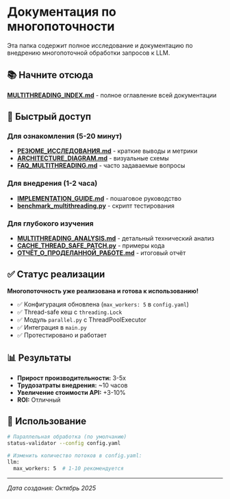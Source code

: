 # Документация по многопоточности

Эта папка содержит полное исследование и документацию по внедрению многопоточной обработки запросов к LLM.

## 📚 Начните отсюда

**[MULTITHREADING_INDEX.md](MULTITHREADING_INDEX.md)** - полное оглавление всей документации

## 🚀 Быстрый доступ

### Для ознакомления (5-20 минут)
- **[РЕЗЮМЕ_ИССЛЕДОВАНИЯ.md](РЕЗЮМЕ_ИССЛЕДОВАНИЯ.md)** - краткие выводы и метрики
- **[ARCHITECTURE_DIAGRAM.md](ARCHITECTURE_DIAGRAM.md)** - визуальные схемы
- **[FAQ_MULTITHREADING.md](FAQ_MULTITHREADING.md)** - часто задаваемые вопросы

### Для внедрения (1-2 часа)
- **[IMPLEMENTATION_GUIDE.md](IMPLEMENTATION_GUIDE.md)** - пошаговое руководство
- **[benchmark_multithreading.py](benchmark_multithreading.py)** - скрипт тестирования

### Для глубокого изучения
- **[MULTITHREADING_ANALYSIS.md](MULTITHREADING_ANALYSIS.md)** - детальный технический анализ
- **[CACHE_THREAD_SAFE_PATCH.py](CACHE_THREAD_SAFE_PATCH.py)** - примеры кода
- **[ОТЧЁТ_О_ПРОДЕЛАННОЙ_РАБОТЕ.md](ОТЧЁТ_О_ПРОДЕЛАННОЙ_РАБОТЕ.md)** - итоговый отчёт

## ✅ Статус реализации

**Многопоточность уже реализована и готова к использованию!**

- ✅ Конфигурация обновлена (`max_workers: 5` в `config.yaml`)
- ✅ Thread-safe кеш с `threading.Lock`
- ✅ Модуль `parallel.py` с ThreadPoolExecutor
- ✅ Интеграция в `main.py`
- ✅ Протестировано и работает

## 📊 Результаты

- **Прирост производительности:** 3-5x
- **Трудозатраты внедрения:** ~10 часов
- **Увеличение стоимости API:** +3-10%
- **ROI:** Отличный

## 🔧 Использование

```bash
# Параллельная обработка (по умолчанию)
status-validator --config config.yaml

# Изменить количество потоков в config.yaml:
llm:
  max_workers: 5  # 1-10 рекомендуется
```

---

*Дата создания: Октябрь 2025*

